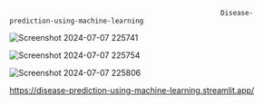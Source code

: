                                                         Disease-prediction-using-machine-learning

![Screenshot 2024-07-07 225741](https://github.com/sumanthgubbala/Disease-prediction-using-machine-learning/assets/127339877/11b6ec15-a89d-4f7d-8bc6-f8a55e28104e)


![Screenshot 2024-07-07 225754](https://github.com/sumanthgubbala/Disease-prediction-using-machine-learning/assets/127339877/b6264758-9674-43fc-99bc-0b968b179719)
                                                        
![Screenshot 2024-07-07 225806](https://github.com/sumanthgubbala/Disease-prediction-using-machine-learning/assets/127339877/104ac0ba-20c4-4bd9-b5db-68a2a55024c2)








https://disease-prediction-using-machine-learning.streamlit.app/
